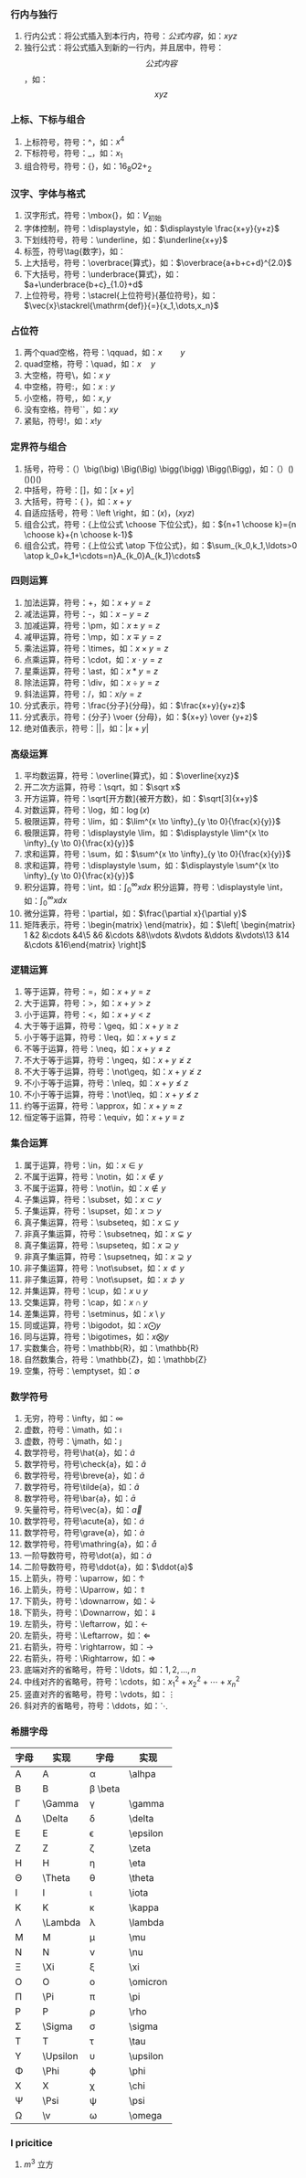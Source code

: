 ### 行内与独行
1. 行内公式：将公式插入到本行内，符号：$公式内容$，如：$xyz$
2. 独行公式：将公式插入到新的一行内，并且居中，符号：$$公式内容$$，如：$$xyz$$
### 上标、下标与组合
1. 上标符号，符号：^，如：$x^4$
2. 下标符号，符号：_，如：$x_1$
3. 组合符号，符号：{}，如：${16}_{8}O{2+}_{2}$
### 汉字、字体与格式
1. 汉字形式，符号：\mbox{}，如：$V_{\mbox{初始}}$
2. 字体控制，符号：\displaystyle，如：$\displaystyle \frac{x+y}{y+z}$
3. 下划线符号，符号：\underline，如：$\underline{x+y}$
4. 标签，符号\tag{数字}，如：$\tag{11}$
5. 上大括号，符号：\overbrace{算式}，如：$\overbrace{a+b+c+d}^{2.0}$
6. 下大括号，符号：\underbrace{算式}，如：$a+\underbrace{b+c}_{1.0}+d$
7. 上位符号，符号：\stacrel{上位符号}{基位符号}，如：$\vec{x}\stackrel{\mathrm{def}}{=}{x_1,\dots,x_n}$
### 占位符
1. 两个quad空格，符号：\qquad，如：$x \qquad y$
2. quad空格，符号：\quad，如：$x \quad y$
3. 大空格，符号\，如：$x \ y$
4. 中空格，符号\:，如：$x : y$
5. 小空格，符号\,，如：$x , y$
6. 没有空格，符号``，如：$xy$
7. 紧贴，符号\!，如：$x ! y$
### 定界符与组合
1. 括号，符号：（）\big(\big) \Big(\Big) \bigg(\bigg) \Bigg(\Bigg)，如：$（）\big(\big) \Big(\Big) \bigg(\bigg) \Bigg(\Bigg)$
2. 中括号，符号：[]，如：$[x+y]$
3. 大括号，符号：\{ \}，如：${x+y}$
4. 自适应括号，符号：\left \right，如：$\left(x\right)$，$\left(x{yz}\right)$
5. 组合公式，符号：{上位公式 \choose 下位公式}，如：${n+1 \choose k}={n \choose k}+{n \choose k-1}$
6. 组合公式，符号：{上位公式 \atop 下位公式}，如：$\sum_{k_0,k_1,\ldots>0 \atop k_0+k_1+\cdots=n}A_{k_0}A_{k_1}\cdots$
### 四则运算
1. 加法运算，符号：+，如：$x+y=z$
2. 减法运算，符号：-，如：$x-y=z$
3. 加减运算，符号：\pm，如：$x \pm y=z$
4. 减甲运算，符号：\mp，如：$x \mp y=z$
5. 乘法运算，符号：\times，如：$x \times y=z$
6. 点乘运算，符号：\cdot，如：$x \cdot y=z$
7. 星乘运算，符号：\ast，如：$x \ast y=z$
8. 除法运算，符号：\div，如：$x \div y=z$
9. 斜法运算，符号：/，如：$x/y=z$
10. 分式表示，符号：\frac{分子}{分母}，如：$\frac{x+y}{y+z}$
11. 分式表示，符号：{分子} \voer {分母}，如：${x+y} \over {y+z}$
12. 绝对值表示，符号：||，如：$|x+y|$
### 高级运算
1. 平均数运算，符号：\overline{算式}，如：$\overline{xyz}$
2. 开二次方运算，符号：\sqrt，如：$\sqrt x$
3. 开方运算，符号：\sqrt[开方数]{被开方数}，如：$\sqrt[3]{x+y}$
4. 对数运算，符号：\log，如：$\log(x)$
5. 极限运算，符号：\lim，如：$\lim^{x \to \infty}_{y \to 0}{\frac{x}{y}}$
6. 极限运算，符号：\displaystyle \lim，如：$\displaystyle \lim^{x \to \infty}_{y \to 0}{\frac{x}{y}}$
7. 求和运算，符号：\sum，如：$\sum^{x \to \infty}_{y \to 0}{\frac{x}{y}}$
8. 求和运算，符号：\displaystyle \sum，如：$\displaystyle \sum^{x \to \infty}_{y \to 0}{\frac{x}{y}}$
9. 积分运算，符号：\int，如：$\int^{\infty}_{0}{xdx}$
积分运算，符号：\displaystyle \int，如：$\displaystyle \int^{\infty}_{0}{xdx}$
10. 微分运算，符号：\partial，如：$\frac{\partial x}{\partial y}$
11. 矩阵表示，符号：\begin{matrix} \end{matrix}，如：$\left[ \begin{matrix} 1 &2 &\cdots &4\5 &6 &\cdots &8\\vdots &\vdots &\ddots &\vdots\13 &14 &\cdots &16\end{matrix} \right]$
### 逻辑运算
1. 等于运算，符号：=，如：$x+y=z$
2. 大于运算，符号：>，如：$x+y>z$
3. 小于运算，符号：<，如：$x+y<z$
4. 大于等于运算，符号：\geq，如：$x+y \geq z$
5. 小于等于运算，符号：\leq，如：$x+y \leq z$
6. 不等于运算，符号：\neq，如：$x+y \neq z$
7. 不大于等于运算，符号：\ngeq，如：$x+y \ngeq z$
8. 不大于等于运算，符号：\not\geq，如：$x+y \not\geq z$
9. 不小于等于运算，符号：\nleq，如：$x+y \nleq z$
10. 不小于等于运算，符号：\not\leq，如：$x+y \not\leq z$
11. 约等于运算，符号：\approx，如：$x+y \approx z$
12. 恒定等于运算，符号：\equiv，如：$x+y \equiv z$
### 集合运算
1. 属于运算，符号：\in，如：$x \in y$
2. 不属于运算，符号：\notin，如：$x \notin y$
3. 不属于运算，符号：\not\in，如：$x \not\in y$
4. 子集运算，符号：\subset，如：$x \subset y$
6. 子集运算，符号：\supset，如：$x \supset y$
6. 真子集运算，符号：\subseteq，如：$x \subseteq y$
7. 非真子集运算，符号：\subsetneq，如：$x \subsetneq y$
8. 真子集运算，符号：\supseteq，如：$x \supseteq y$
9. 非真子集运算，符号：\supsetneq，如：$x \supsetneq y$
10. 非子集运算，符号：\not\subset，如：$x \not\subset y$
11. 非子集运算，符号：\not\supset，如：$x \not\supset y$
12. 并集运算，符号：\cup，如：$x \cup y$
13. 交集运算，符号：\cap，如：$x \cap y$
14. 差集运算，符号：\setminus，如：$x \setminus y$
15. 同或运算，符号：\bigodot，如：$x \bigodot y$
16. 同与运算，符号：\bigotimes，如：$x \bigotimes y$
17. 实数集合，符号：\mathbb{R}，如：\mathbb{R}
18. 自然数集合，符号：\mathbb{Z}，如：\mathbb{Z}
19. 空集，符号：\emptyset，如：$\emptyset$
### 数学符号
1. 无穷，符号：\infty，如：$\infty$
2. 虚数，符号：\imath，如：$\imath$
3. 虚数，符号：\jmath，如：$\jmath$
4. 数学符号，符号\hat{a}，如：$\hat{a}$
5. 数学符号，符号\check{a}，如：$\check{a}$
6. 数学符号，符号\breve{a}，如：$\breve{a}$
7. 数学符号，符号\tilde{a}，如：$\tilde{a}$
8. 数学符号，符号\bar{a}，如：$\bar{a}$
9. 矢量符号，符号\vec{a}，如：$\vec{a}$
10. 数学符号，符号\acute{a}，如：$\acute{a}$
11. 数学符号，符号\grave{a}，如：$\grave{a}$
12. 数学符号，符号\mathring{a}，如：$\mathring{a}$
13. 一阶导数符号，符号\dot{a}，如：$\dot{a}$
14. 二阶导数符号，符号\ddot{a}，如：$\ddot{a}$
15. 上箭头，符号：\uparrow，如：$\uparrow$
16. 上箭头，符号：\Uparrow，如：$\Uparrow$
17. 下箭头，符号：\downarrow，如：$\downarrow$
18. 下箭头，符号：\Downarrow，如：$\Downarrow$
19. 左箭头，符号：\leftarrow，如：$\leftarrow$
20. 左箭头，符号：\Leftarrow，如：$\Leftarrow$
21. 右箭头，符号：\rightarrow，如：$\rightarrow$
22. 右箭头，符号：\Rightarrow，如：$\Rightarrow$
23. 底端对齐的省略号，符号：\ldots，如：$1,2,\ldots,n$
24. 中线对齐的省略号，符号：\cdots，如：$x_1^2 + x_2^2 + \cdots + x_n^2$
25. 竖直对齐的省略号，符号：\vdots，如：$\vdots$
26. 斜对齐的省略号，符号：\ddots，如：$\ddots$


### 希腊字母
|字母  |实现  | 字母 | 实现|
|---|---|---|---|
|A	|A	|α	|\alhpa
|B	|B	|β	\beta
|Γ	|\Gamma	|γ	|\gamma
|Δ	|\Delta	|δ	|\delta
|E	|E	|ϵ	|\epsilon
|Z	|Z	|ζ	|\zeta
|H	|H	|η	|\eta
|Θ	|\Theta	|θ	|\theta
|I	|I	|ι	|\iota
|K	|K	|κ	|\kappa
|Λ	|\Lambda	|λ	|\lambda
|M	|M	|μ	|\mu
|N	|N	|ν	|\nu
|Ξ	|\Xi	|ξ	|\xi
|O	|O	|ο	|\omicron
|Π	|\Pi	|π	|\pi
|P	|P	|ρ	|\rho
|Σ	|\Sigma	|σ	|\sigma
|T	|T	|τ	|\tau
|Υ	|\Upsilon	|υ	|\upsilon
|Φ	|\Phi	|ϕ	|\phi
|X	|X	|χ	|\chi
|Ψ	|\Psi	|ψ	|\psi
|Ω	|\v	|ω	|\omega

### I pricitice
1. $m^3$ 立方